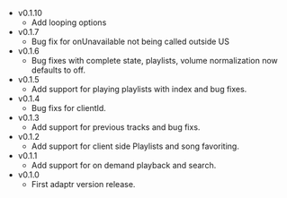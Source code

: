 - v0.1.10 
  - Add looping options 
- v0.1.7 
  - Bug fix for onUnavailable not being called outside US
- v0.1.6
  - Bug fixes with complete state, playlists, volume normalization now defaults to off.
- v0.1.5
  - Add support for playing playlists with index and bug fixes.
- v0.1.4
  - Bug fixs for clientId.
- v0.1.3
  - Add support for previous tracks and bug fixs.
- v0.1.2
  - Add support for client side Playlists and song favoriting.
- v0.1.1
  - Add support for on demand playback and search. 
- v0.1.0
  - First adaptr version release.
  
